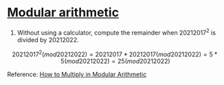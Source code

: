 # [Modular arithmetic](https://learn.0xparc.org/materials/circom/prereq-materials/prereq-understanding/)
1. Without using a calculator, compute the remainder when $20212017^2$ is divided by $20212022$.

$$ 
20212017^2 (mod 20212022) 
= 20212017 * 20212017 (mod 20212022)
= 5 * 5 (mod 20212022)
= 25 (mod 20212022)
$$

Reference: [How to Multiply in Modular Arithmetic](https://youtu.be/K6sNRSPwha8) 

